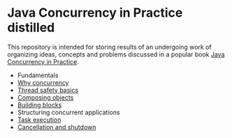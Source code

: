 Java Concurrency in Practice distilled
===

This repository is intended for storing results of an undergoing work of organizing ideas, concepts and problems discussed in a popular book [Java Concurrency in Practice](http://www.amazon.com/Java-Concurrency-Practice-Brian-Goetz/dp/0321349601).

* Fundamentals
 * [Why concurrency](why.md)
 * [Thread safety basics](thread-safety.textile)
 * [Composing objects](composition.textile)
 * [Building blocks](building-blocks.textile)
* Structuring concurrent applications
 * [Task execution](task-execution.textile)
 * [Cancellation and shutdown](cancellation-and-shutdown.textile)